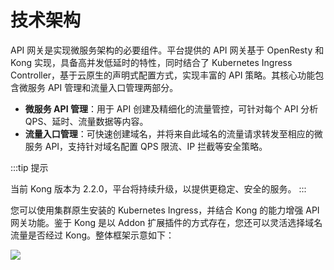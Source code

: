 # 技术架构

API 网关是实现微服务架构的必要组件。平台提供的 API 网关基于 OpenResty 和 Kong 实现，具备高并发低延时的特性，同时结合了 Kubernetes Ingress Controller，基于云原生的声明式配置方式，实现丰富的 API 策略。其核心功能包含微服务 API 管理和流量入口管理两部分。

- **微服务 API 管理**：用于 API 创建及精细化的流量管控，可针对每个 API 分析 QPS、延时、流量数据等内容。
- **流量入口管理**：可快速创建域名，并将来自此域名的流量请求转发至相应的微服务 API，支持针对域名配置 QPS 限流、IP 拦截等安全策略。

:::tip 提示

当前 Kong 版本为 2.2.0，平台将持续升级，以提供更稳定、安全的服务。
:::

您可以使用集群原生安装的 Kubernetes Ingress，并结合 Kong 的能力增强 API 网关功能。鉴于 Kong 是以 Addon 扩展插件的方式存在，您还可以灵活选择域名流量是否经过 Kong。整体框架示意如下：

![](https://terminus-paas.oss-cn-hangzhou.aliyuncs.com/paas-doc/2021/07/30/9dc6289b-a310-49a9-86c7-a5d28795726f.png)
